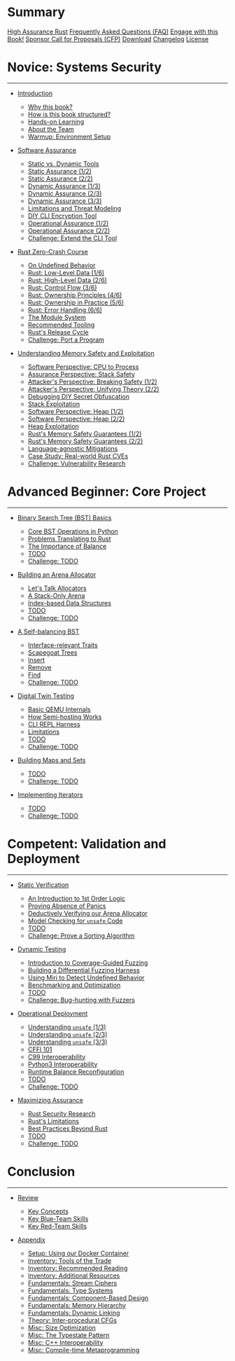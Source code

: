 <meta name="title" content="High Assurance Rust">
<meta name="description" content="Developing Secure and Robust Software">
<meta property="og:title" content="High Assurance Rust">
<meta property="og:description" content="Developing Secure and Robust Software">
<meta property="og:type" content="article">
<meta property="og:url" content="https://highassurance.rs/">
<meta property="og:image" content="https://highassurance.rs/img/har_logo_social.png">
<meta name="twitter:title" content="High Assurance Rust">
<meta name="twitter:description" content="Developing Secure and Robust Software">
<meta name="twitter:url" content="https://highassurance.rs/">
<meta name="twitter:card" content="summary_large_image">
<meta name="twitter:image" content="https://highassurance.rs/img/har_logo_social.png">


# Summary

[High Assurance Rust](landing.md)
[Frequently Asked Questions (FAQ)](faq.md)
[Engage with this Book!](engage.md)
[Sponsor Call for Proposals (CFP)](cfp.md)
[Download](download.md)
[Changelog](changelog.md)
[License](license.md)

# Novice: Systems Security
---

* [Introduction](./chp1/_index.md)
    * [Why this book?](./chp1/why_this_book.md)
    * [How is this book structured?](./chp1/how_is_this_book_structured.md)
    * [Hands-on Learning](./chp1/challenges.md)
    * [About the Team](./chp1/about_the_team.md)
    * [Warmup: Environment Setup](./chp1/_hands_on.md)

* [Software Assurance](./chp2/_index.md)
    * [Static vs. Dynamic Tools](./chp2/static_vs_dynamic.md)
    * [Static Assurance (1/2)](./chp2/static_assurance_1.md)
    * [Static Assurance (2/2)](./chp2/static_assurance_2.md)
    * [Dynamic Assurance (1/3)](./chp2/dynamic_assurance_1.md)
    * [Dynamic Assurance (2/3)](./chp2/dynamic_assurance_2.md)
    * [Dynamic Assurance (3/3)](./chp2/dynamic_assurance_3.md)
    * [Limitations and Threat Modeling](./chp2/limits.md)
    * [DIY CLI Encryption Tool](./chp2/cli.md)
    * [Operational Assurance (1/2)](./chp2/operational_assurance_1.md)
    * [Operational Assurance (2/2)](./chp2/operational_assurance_2.md)
    * [Challenge: Extend the CLI Tool](./chp2/_hands_on.md)

* [Rust Zero-Crash Course](./chp3/_index.md)
    * [On Undefined Behavior](./chp3/undef.md)
    * [Rust: Low-Level Data (1/6)](./chp3/rust_1_low_data_rep.md)
    * [Rust: High-Level Data (2/6)](./chp3/rust_2_high_data_rep.md)
    * [Rust: Control Flow (3/6)](./chp3/rust_3_ctrl_flow.md)
    * [Rust: Ownership Principles (4/6)](./chp3/rust_4_own_1.md)
    * [Rust: Ownership in Practice (5/6)](./chp3/rust_5_own_2.md)
    * [Rust: Error Handling (6/6)](./chp3/rust_6_error.md)
    * [The Module System](./chp3/modules.md)
    * [Recommended Tooling](./chp3/tooling.md)
    * [Rust's Release Cycle]()
    * [Challenge: Port a Program](./chp3/_hands_on.md)

* [Understanding Memory Safety and Exploitation](./chp4/_index.md)
    * [Software Perspective: CPU to Process](./chp4/sw_stack_1.md)
    * [Assurance Perspective: Stack Safety](./chp4/assure_stack_1.md)
    * [Attacker's Perspective: Breaking Safety (1/2)](./chp4/attack_1.md)
    * [Attacker's Perspective: Unifying Theory (2/2)](./chp4/attack_2.md)
    * [Debugging DIY Secret Obfuscation]()
    * [Stack Exploitation]()
    * [Software Perspective: Heap (1/2)]()
    * [Software Perspective: Heap (2/2)]()
    * [Heap Exploitation]()
    * [Rust's Memory Safety Guarantees (1/2)](./chp4/safe_rust_PLACEHOLDER.md)
    * [Rust's Memory Safety Guarantees (2/2)]()
    * [Language-agnostic Mitigations]()
    * [Case Study: Real-world Rust CVEs]()
    * [Challenge: Vulnerability Research]()

# Advanced Beginner: Core Project
---

* [Binary Search Tree (BST) Basics]()
    * [Core BST Operations in Python]()
    * [Problems Translating to Rust]()
    * [The Importance of Balance]()
    * [TODO]()
    * [Challenge: TODO]()

* [Building an Arena Allocator]()
    * [Let's Talk Allocators]()
    * [A Stack-Only Arena]()
    * [Index-based Data Structures]()
    * [TODO]()
    * [Challenge: TODO]()

* [A Self-balancing BST]()
    * [Interface-relevant Traits](./chp7/traits.md)
    * [Scapegoat Trees]()
    * [Insert]()
    * [Remove]()
    * [Find]()
    * [Challenge: TODO]()

* [Digital Twin Testing]()
    * [Basic QEMU Internals]()
    * [How Semi-hosting Works]()
    * [CLI REPL Harness]()
    * [Limitations]()
    * [TODO]()
    * [Challenge: TODO]()

* [Building Maps and Sets]()
    * [TODO]()
    * [Challenge: TODO]()

* [Implementing Iterators]()
    * [TODO]()
    * [Challenge: TODO]()

# Competent: Validation and Deployment
---

* [Static Verification]()
    * [An Introduction to 1st Order Logic]()
    * [Proving Absence of Panics]()
    * [Deductively Verifying our Arena Allocator]()
    * [Model Checking for `unsafe` Code]()
    * [TODO]()
    * [Challenge: Prove a Sorting Algorithm]()

* [Dynamic Testing]()
    * [Introduction to Coverage-Guided Fuzzing]()
    * [Building a Differential Fuzzing Harness](./chp12/diff_fuzz_PLACEHOLDER.md)
    * [Using Miri to Detect Undefined Behavior]()
    * [Benchmarking and Optimization]()
    * [TODO]()
    * [Challenge: Bug-hunting with Fuzzers]()

* [Operational Deployment]()
    * [Understanding `unsafe` (1/3)]()
    * [Understanding `unsafe` (2/3)]()
    * [Understanding `unsafe` (3/3)]()
    * [CFFI 101]()
    * [C99 Interoperability]()
    * [Python3 Interoperability]()
    * [Runtime Balance Reconfiguration]()
    * [TODO]()
    * [Challenge: TODO]()

* [Maximizing Assurance]()
    * [Rust Security Research]()
    * [Rust's Limitations]()
    * [Best Practices Beyond Rust]()
    * [TODO]()
    * [Challenge: TODO]()

# Conclusion
---

* [Review]()
    * [Key Concepts]()
    * [Key Blue-Team Skills]()
    * [Key Red-Team Skills]()

* [Appendix](./chp16_appendix/_index.md)
    * [Setup: Using our Docker Container]()
    * [Inventory: Tools of the Trade](./chp16_appendix/tools.md)
    * [Inventory: Recommended Reading](./chp16_appendix/books.md)
    * [Inventory: Additional Resources](./chp16_appendix/resources.md)
    * [Fundamentals: Stream Ciphers](./chp16_appendix/crypto.md)
    * [Fundamentals: Type Systems](./chp16_appendix/types.md)
    * [Fundamentals: Component-Based Design](./chp16_appendix/components.md)
    * [Fundamentals: Memory Hierarchy](./chp16_appendix/mem_hierarch.md)
    * [Fundamentals: Dynamic Linking]()
    * [Theory: Inter-procedural CFGs](./chp16_appendix/icfg.md)
    * [Misc: Size Optimization]()
    * [Misc: The Typestate Pattern]()
    * [Misc: C++ Interoperability]()
    * [Misc: Compile-time Metaprogramming]()
